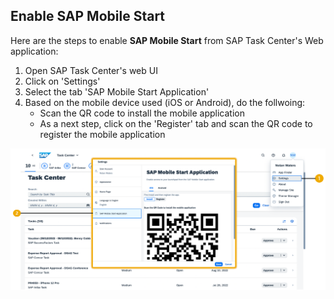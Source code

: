 ## Enable SAP Mobile Start

Here are the steps to enable **SAP Mobile Start** from SAP Task Center's Web application:

1. Open SAP Task Center's web UI
2. Click on 'Settings'
3. Select the tab 'SAP Mobile Start Application'
4. Based on the mobile device used (iOS or Android), do the follwoing:
    * Scan the QR code to install the mobile application
    * As a next step, click on the 
    'Register' tab and scan the QR code to register the mobile application

![How to enable SAP Mobile Start](images/enable_mobile_start.png)


